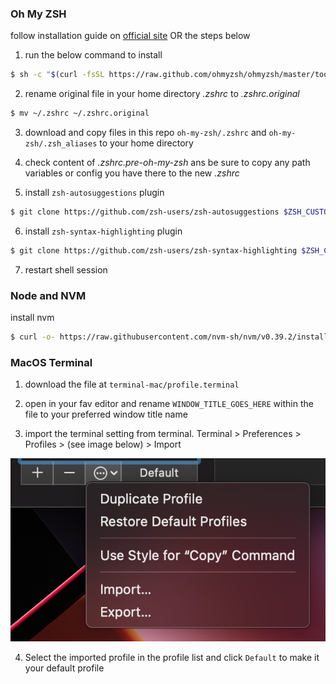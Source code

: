 ### Oh My ZSH
follow installation guide on [official site](ohmyz.sh/#install) OR the steps below

1. run the below command to install
```sh
$ sh -c "$(curl -fsSL https://raw.github.com/ohmyzsh/ohmyzsh/master/tools/install.sh)"
```

2. rename original file in your home directory *.zshrc* to *.zshrc.original*
```sh
$ mv ~/.zshrc ~/.zshrc.original
```

3. download and copy files in this repo `oh-my-zsh/.zshrc` and `oh-my-zsh/.zsh_aliases` to your home directory

4. check content of *.zshrc.pre-oh-my-zsh* ans be sure to copy any path variables or config you have there to the new *.zshrc*  

5. install `zsh-autosuggestions` plugin
```sh
$ git clone https://github.com/zsh-users/zsh-autosuggestions $ZSH_CUSTOM/plugins/zsh-autosuggestions
```

6. install `zsh-syntax-highlighting` plugin
```sh
$ git clone https://github.com/zsh-users/zsh-syntax-highlighting $ZSH_CUSTOM/plugins/zsh-syntax-highlighting
```

7. restart shell session

### Node and NVM
install nvm
```sh
$ curl -o- https://raw.githubusercontent.com/nvm-sh/nvm/v0.39.2/install.sh | bash
```

### MacOS Terminal
1. download the file at `terminal-mac/profile.terminal`

2. open in your fav editor and rename `WINDOW_TITLE_GOES_HERE` within the file to your preferred window title name

3. import the terminal setting from terminal.
Terminal > Preferences > Profiles > (see image below) > Import

![import profile](./terminal-mac/import-profile.png "import terminal profile - mac os")

4. Select the imported profile in the profile list and click `Default` to make it your default profile